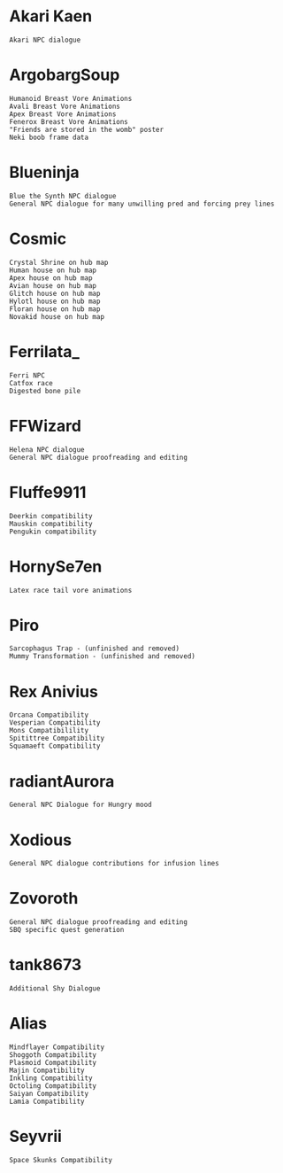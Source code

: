 # Akari Kaen
	Akari NPC dialogue

# ArgobargSoup
	Humanoid Breast Vore Animations
	Avali Breast Vore Animations
	Apex Breast Vore Animations
	Fenerox Breast Vore Animations
	"Friends are stored in the womb" poster
	Neki boob frame data

# Blueninja
	Blue the Synth NPC dialogue
	General NPC dialogue for many unwilling pred and forcing prey lines

# Cosmic
	Crystal Shrine on hub map
	Human house on hub map
	Apex house on hub map
	Avian house on hub map
	Glitch house on hub map
	Hylotl house on hub map
	Floran house on hub map
	Novakid house on hub map

# Ferrilata_
	Ferri NPC
	Catfox race
	Digested bone pile

# FFWizard
	Helena NPC dialogue
	General NPC dialogue proofreading and editing

# Fluffe9911
	Deerkin compatibility
	Mauskin compatibility
	Pengukin compatibility

# HornySe7en
	Latex race tail vore animations

# Piro
	Sarcophagus Trap - (unfinished and removed)
	Mummy Transformation - (unfinished and removed)

# Rex Anivius
	Orcana Compatibility
	Vesperian Compatibility
	Mons Compatibilility
	Spitittree Compatibility
	Squamaeft Compatibility

# radiantAurora
	General NPC Dialogue for Hungry mood

# Xodious
	General NPC dialogue contributions for infusion lines

# Zovoroth
	General NPC dialogue proofreading and editing
	SBQ specific quest generation

# tank8673
	Additional Shy Dialogue

# Alias
	Mindflayer Compatibility
	Shoggoth Compatibility
	Plasmoid Compatibility
	Majin Compatibility
	Inkling Compatibility
	Octoling Compatibility
	Saiyan Compatibility
	Lamia Compatibility

# Seyvrii
	Space Skunks Compatibility
